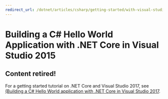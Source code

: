 ```yaml
---
redirect_url: /dotnet/articles/csharp/getting-started/with-visual-studio-2017
---
```


# Building a C# Hello World Application with .NET Core in Visual Studio 2015 #

## Content retired!

For a getting started tutorial on .NET Core and Visual Studio 2017, see [(Building a C# Hello World application with .NET Core in Visual Studio 2017](with-visual-studio-2017.md).

